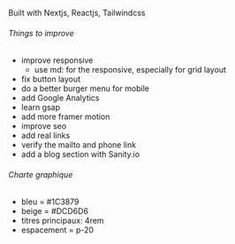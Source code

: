 Built with Nextjs, Reactjs, Tailwindcss

###### Things to improve ######
- improve responsive
    - use md: for the responsive, especially for grid layout
- fix button layout
- do a better burger menu for mobile
- add Google Analytics
- learn gsap
- add more framer motion
- improve seo
- add real links
- verify the mailto and phone link
- add a blog section with Sanity.io



###### Charte graphique ######
- bleu = #1C3879
- beige = #DCD6D6
- titres principaux: 4rem
- espacement = p-20 


